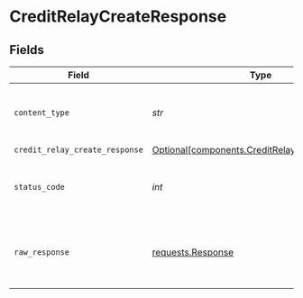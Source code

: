 # CreditRelayCreateResponse


## Fields

| Field                                                                                              | Type                                                                                               | Required                                                                                           | Description                                                                                        |
| -------------------------------------------------------------------------------------------------- | -------------------------------------------------------------------------------------------------- | -------------------------------------------------------------------------------------------------- | -------------------------------------------------------------------------------------------------- |
| `content_type`                                                                                     | *str*                                                                                              | :heavy_check_mark:                                                                                 | HTTP response content type for this operation                                                      |
| `credit_relay_create_response`                                                                     | [Optional[components.CreditRelayCreateResponse]](../../models/shared/creditrelaycreateresponse.md) | :heavy_minus_sign:                                                                                 | OK                                                                                                 |
| `status_code`                                                                                      | *int*                                                                                              | :heavy_check_mark:                                                                                 | HTTP response status code for this operation                                                       |
| `raw_response`                                                                                     | [requests.Response](https://requests.readthedocs.io/en/latest/api/#requests.Response)              | :heavy_minus_sign:                                                                                 | Raw HTTP response; suitable for custom response parsing                                            |